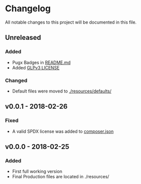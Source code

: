 Changelog
=========

All notable changes to this project will be documented in this file.

Unreleased
----------

### Added

- Pugx Badges in [README.md](./README.md)
- Added [GLPv3 LICENSE](./resources/defaults/LICENSE) 

### Changed

- Default files were moved to [./resources/defaults/](./resources/defaults/)

v0.0.1 - 2018-02-26
-------------------

### Fixed

- A valid SPDX license was added to [composer.json](./composer.json)

v0.0.0 - 2018-02-25
-------------------

### Added

- First full working version
- Final Production files are located in ./resources/



<!---
Guiding Principles

    Changelogs are for humans, not machines.
    There should be an entry for every single version.
    The same types of changes should be grouped.
    Versions and sections should be linkable.
    The latest version comes first.
    The release date of each versions is displayed.
    Mention whether you follow Semantic Versioning.

Types of changes

    ### Added       for new features.
    ### Changed     for changes in existing functionality.
    ### Deprecated  for soon-to-be removed features.
    ### Removed     for now removed features.
    ### Fixed       for any bug fixes.
    ### Security    in case of vulnerabilities.
-->
